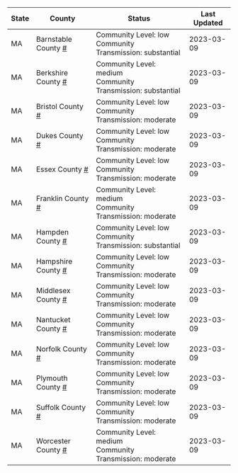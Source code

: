 State | County | Status | Last Updated
--- | --- | --- | --- 
MA | Barnstable County <a href="#barnstable_county">#</a> | <a name="barnstable_county"></a>Community Level: low<br/>Community Transmission: substantial | 2023-03-09
MA | Berkshire County <a href="#berkshire_county">#</a> | <a name="berkshire_county"></a>Community Level: medium<br/>Community Transmission: substantial | 2023-03-09
MA | Bristol County <a href="#bristol_county">#</a> | <a name="bristol_county"></a>Community Level: low<br/>Community Transmission: moderate | 2023-03-09
MA | Dukes County <a href="#dukes_county">#</a> | <a name="dukes_county"></a>Community Level: low<br/>Community Transmission: moderate | 2023-03-09
MA | Essex County <a href="#essex_county">#</a> | <a name="essex_county"></a>Community Level: low<br/>Community Transmission: moderate | 2023-03-09
MA | Franklin County <a href="#franklin_county">#</a> | <a name="franklin_county"></a>Community Level: medium<br/>Community Transmission: moderate | 2023-03-09
MA | Hampden County <a href="#hampden_county">#</a> | <a name="hampden_county"></a>Community Level: low<br/>Community Transmission: substantial | 2023-03-09
MA | Hampshire County <a href="#hampshire_county">#</a> | <a name="hampshire_county"></a>Community Level: low<br/>Community Transmission: moderate | 2023-03-09
MA | Middlesex County <a href="#middlesex_county">#</a> | <a name="middlesex_county"></a>Community Level: low<br/>Community Transmission: moderate | 2023-03-09
MA | Nantucket County <a href="#nantucket_county">#</a> | <a name="nantucket_county"></a>Community Level: low<br/>Community Transmission: moderate | 2023-03-09
MA | Norfolk County <a href="#norfolk_county">#</a> | <a name="norfolk_county"></a>Community Level: low<br/>Community Transmission: moderate | 2023-03-09
MA | Plymouth County <a href="#plymouth_county">#</a> | <a name="plymouth_county"></a>Community Level: low<br/>Community Transmission: moderate | 2023-03-09
MA | Suffolk County <a href="#suffolk_county">#</a> | <a name="suffolk_county"></a>Community Level: low<br/>Community Transmission: moderate | 2023-03-09
MA | Worcester County <a href="#worcester_county">#</a> | <a name="worcester_county"></a>Community Level: medium<br/>Community Transmission: moderate | 2023-03-09
